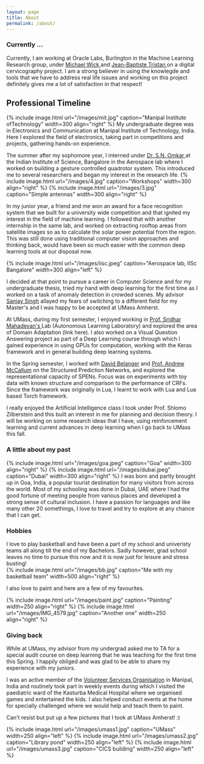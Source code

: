 ```yaml
---
layout: page
title: About
permalink: /about/
---
```


### Currently ...

Currently, I am working at Oracle Labs, Burlington in the Machine Learning Research group, under <a href="https://labs.oracle.com/pls/apex/f?p=labs:bio:0:2069"> Michael Wick </a> and <a href="https://labs.oracle.com/pls/apex/f?p=labs:bio:0:304"> Jean-Baptiste Tristan </a> on a digital cervicography project. I am a strong believer in using the knowlegde and tools that we have to address real life issues and working on this project definitely gives me a lot of satisfaction in that respect!

## Professional Timeline

{% include image.html url="/images/mit.jpg" caption="Manipal Institute ofTechnology" width=300 align="right" %}
My undergraduate degree was in Electronics and Communication at Manipal Institute of Technology, India. Here I explored the field of electronics, taking part in competitions and projects, gathering hands-on experience. 



The summer after my sophomore year, I interned under <a href="http://www.aero.iisc.ernet.in/faculty/s-n-omkar"> Dr. S.N. Omkar </a> at the Indian Institute of Science, Bangalore in the Aerospace lab where I worked on building a gesture controlled quadrotor system. This introduced me to several researchers and began my interest in the research life. 
{% include image.html url="/images/4.jpg" caption="Workshops" width=300 align="right" %}
{% include image.html url="/images/3.jpg" caption="Simple antennas" width=300 align="right" %}



In my junior year, a friend and me won an award for a face recognition system that we built for a university wide competition and that ignited my interest in the field of machine learning. I followed that with another internship in the same lab, and worked on extracting rooftop areas from satellite images so as to calculate the solar power potential from the region. This was still done using traditional computer vision approaches and thinking back, would have been so much easier with the common deep learning tools at our disposal now. 

{% include image.html url="/images/iisc.jpeg" caption="Aerospace lab, IISc Bangalore" width=300 align="left" %}

I decided at that point to pursue a career in Computer Science and for my undergraduate thesis, tried my hand with deep learning for the first time as I worked on a task of anomaly detection in crowded scenes. My advisor <a href="https://manipal.edu/mit/department-faculty/faculty-list/sanjay-singh.html">Sanjay Singh</a> allayed my fears of switching to a different field for my Master's and I was happy to be accepted at UMass Amherst. 

At UMass, during my first semester, I enjoyed working in  <a href="https://people.cs.umass.edu/~mahadeva/Site/About_Me.html">Prof. Sridhar Mahadevan's </a> Lab (Autonomous Learning Laboratory) and explored the area of Domain Adaptation (link here). I also worked on a Visual Question Answering project as part of a Deep Learning course through which I gained experience in using GPUs for computation, working with the Keras framework and in general building deep learning systems. 

In the Spring semester, I worked with <a href="https://people.cs.umass.edu/~belanger/">David Belanger</a> and <a href="https://people.cs.umass.edu/~mccallum/">Prof. Andrew McCallum</a> on the Structured Prediction Networks, and explored the representational capacity of SPENs. Focus was on experiments with toy data with known structure and comparison to the performance of CRFs. Since the framework was originally in Lua, I learnt to work with Lua and Lua based Torch framework. 

I really enjoyed the Artificial Intelligence class I took under Prof. Shlomo Zilberstein and this built an interest in me for planning and decision theory. I will be working on some research ideas that I have, using reinforcement learning and current advances in deep learning when I go back to UMass this fall.


### A little about my past

{% include image.html url="/images/goa.jpeg" caption="Goa" width=300 align="right" %}
{% include image.html url="/images/dubai.jpeg" caption="Dubai" width=300 align="right" %}
I was born and partly brought up in Goa, India, a popular tourist destination for many visitors from across the world. Most of my schooling was done in Dubai, UAE where I had the good fortune of meeting people from various places and developed a strong sense of cultural inclusion. I have a passion for languages and like many other 20 somethings, I love to travel and try to explore at any chance that I can get. 


### Hobbies 

I love to play basketball and have been a part of my school and univeristy teams all along till the end of my Bachelors. Sadly however, grad school leaves no time to pursue this now and it is now just for leisure and stress busting!  
{% include image.html url="/images/bb.jpg" caption="Me with my basketball team" width=500 align="right" %} 

I also love to paint and here are a few of my favourites.  

{% include image.html url="/images/paint.jpg" caption="Painting" width=250 align="right" %}
{% include image.html url="/images/IMG_4579.jpg" caption="Another one" width=250 align="right" %}


### Giving back
While at UMass, my advisor from my undergrad asked me to TA for a special audit course on deep learning that he was teaching for the first time this Spring. I happily obliged and was glad to be able to share my experience with my juniors.

I was an active member of the <a href="http://vso.manipal.edu/">Volunteer Services Organisation</a> in Manipal, India and routinely took part in weekly events during which I visited the paediatric ward of the Kasturba Medical Hospital where we organised games and entertained the kids. I also helped conduct events at the home for specially challenged where we would help and teach them to paint. 


<p>Can't resist but put up a few pictures that I took at UMass Amherst! :) </p>


{% include image.html url="/images/umass1.jpg" caption="UMass" width=250 align="left" %}
{% include image.html url="/images/umass2.jpg" caption="Library pond" width=250 align="left" %}
{% include image.html url="/images/umass3.jpg" caption="CICS building" width=250 align="left" %}
